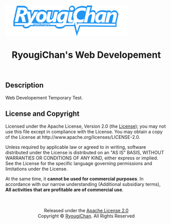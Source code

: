 <img src="https://github.com/RyougiChan/NewsSystem/blob/master/WebContent/img/ryougi_logo.png" alt="RyougiChan!" width="384"/>
<center>
  <h1 style="border-bottom: none;"> RyougiChan's Web Developement </h1>
</center><br/>
<!-- anchor -->

<h2>Description</h2>
 Web Developement Temporary Test.

<h2>License and Copyright</h2>
 Licensed under the Apache License, Version 2.0 (the <a href="http://www.apache.org/licenses/LICENSE-2.0">License</a>); you may not use this file except in compliance with the License. You may obtain a copy of the License at http://www.apache.org/licenses/LICENSE-2.0.

Unless required by applicable law or agreed to in writing, software distributed under the License is distributed on an "AS IS" BASIS, WITHOUT WARRANTIES OR CONDITIONS OF ANY KIND, either express or implied. See the License for the specific language governing permissions and limitations under the License.

At the same time, it <strong>cannot be used for commercial purposes</strong>. In accordance with our narrow understanding (Additional subsidiary terms), <strong>All activities that are profitable are of commercial use</strong>.

<!-- anchor -->

<center>
<br><br>
Released under the <a href="LICENSE">Apache License 2.0</a><br>
Copyright © <a href="https://github.com/RyougiChan">RyougiChan</a>. All Rights Reserved
</center>
